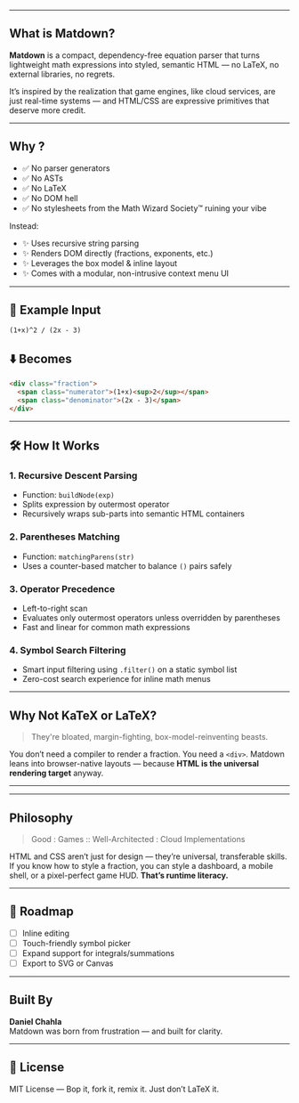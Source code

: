 
---

##  What is Matdown?

**Matdown** is a compact, dependency-free equation parser that turns lightweight math expressions into styled, semantic HTML — no LaTeX, no external libraries, no regrets.

It’s inspired by the realization that game engines, like cloud services, are just real-time systems — and HTML/CSS are expressive primitives that deserve more credit.

---

##  Why ?

- ✅ No parser generators
- ✅ No ASTs
- ✅ No LaTeX
- ✅ No DOM hell
- ✅ No stylesheets from the Math Wizard Society™ ruining your vibe

Instead:
- ✨ Uses recursive string parsing
- ✨ Renders DOM directly (fractions, exponents, etc.)
- ✨ Leverages the box model & inline layout
- ✨ Comes with a modular, non-intrusive context menu UI

---

## 🧪 Example Input

```
(1+x)^2 / (2x - 3)
```

## ⬇️ Becomes

```html
<div class="fraction">
  <span class="numerator">(1+x)<sup>2</sup></span>
  <span class="denominator">(2x - 3)</span>
</div>
```

---

## 🛠 How It Works

### 1. **Recursive Descent Parsing**
- Function: `buildNode(exp)`
- Splits expression by outermost operator
- Recursively wraps sub-parts into semantic HTML containers

### 2. **Parentheses Matching**
- Function: `matchingParens(str)`
- Uses a counter-based matcher to balance `()` pairs safely

### 3. **Operator Precedence**
- Left-to-right scan
- Evaluates only outermost operators unless overridden by parentheses
- Fast and linear for common math expressions

### 4. **Symbol Search Filtering**
- Smart input filtering using `.filter()` on a static symbol list
- Zero-cost search experience for inline math menus

---

##  Why Not KaTeX or LaTeX?

> They're bloated, margin-fighting, box-model-reinventing beasts.

You don’t need a compiler to render a fraction. You need a `<div>`. Matdown leans into browser-native layouts — because **HTML is the universal rendering target** anyway.

---

---

##  Philosophy

> Good : Games :: Well-Architected : Cloud Implementations

HTML and CSS aren’t just for design — they’re universal, transferable skills. If you know how to style a fraction, you can style a dashboard, a mobile shell, or a pixel-perfect game HUD. **That’s runtime literacy.**

---

## 🧩 Roadmap

- [ ] Inline editing
- [ ] Touch-friendly symbol picker
- [ ] Expand support for integrals/summations
- [ ] Export to SVG or Canvas

---

##  Built By

**Daniel Chahla**  
Matdown was born from frustration — and built for clarity.

---

## 📜 License

MIT License — Bop it, fork it, remix it. Just don’t LaTeX it.
